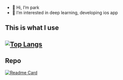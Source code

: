 - 👋 Hi, I’m park
- 👀 I’m interested in deep learning, developing ios app 
## This is what I use
[![Top Langs](https://github-readme-stats.vercel.app/api/top-langs/?username=zgustn97&layout=compact&hide=jupyter%20notebook,java,javascript,AIDL,HTML,Shell)](https://github.com/zgustn97)
---
## Repo
[![Readme Card](https://github-readme-stats.vercel.app/api/pin/?username=zgustn97&repo=upgradetodobin&show_owner=zgustn97)](https://github.com/zgustn97/upgradetodobin)




<!---
zgustn97/zgustn97 is a ✨ special ✨ repository because its `README.md` (this file) appears on your GitHub profile.
You can click the Preview link to take a look at your changes.
--->
